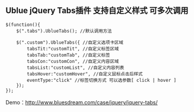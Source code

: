 ## Ublue jQuery Tabs插件 支持自定义样式 可多次调用


    $(function(){
        $(".tabs").UblueTabs(); //默认调用方法
     
        $(".custom").UblueTabs({ //自定义选项卡区域
            tabsTit:"customTit", //自定义标签区域
            tabsTab:"customTab", //自定义标签
            tabsCon:"customCon", //自定义内容区域
            tabsList:"customList", //自定义内容列表
            tabsHover:"customHover", //自定义鼠标点击后样式
            eventType:"click" //标签切换方式 可以选参数[ click | hover ]
        });
    });

Demo：http://www.bluesdream.com/case/jquery/jquery-tabs/
